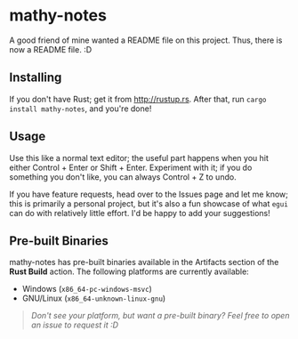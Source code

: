 # mathy-notes

A good friend of mine wanted a README file on this project. Thus, there is now a README file. :D

## Installing

If you don't have Rust; get it from http://rustup.rs. After that, run `cargo install mathy-notes`, and you're done!

## Usage

Use this like a normal text editor; the useful part happens when you hit either Control + Enter or Shift + Enter. Experiment with it; if you do something you don't like, you can always Control + Z to undo.

If you have feature requests, head over to the Issues page and let me know; this is primarily a personal project, but it's also a fun showcase of what `egui` can do with relatively little effort. I'd be happy to add your suggestions!

## Pre-built Binaries

mathy-notes has pre-built binaries available in the Artifacts section of the **Rust Build** action. The following platforms are currently available:

- Windows (`x86_64-pc-windows-msvc`)
- GNU/Linux (`x86_64-unknown-linux-gnu`)

> _Don't see your platform, but want a pre-built binary? Feel free to open an issue to request it :D_
